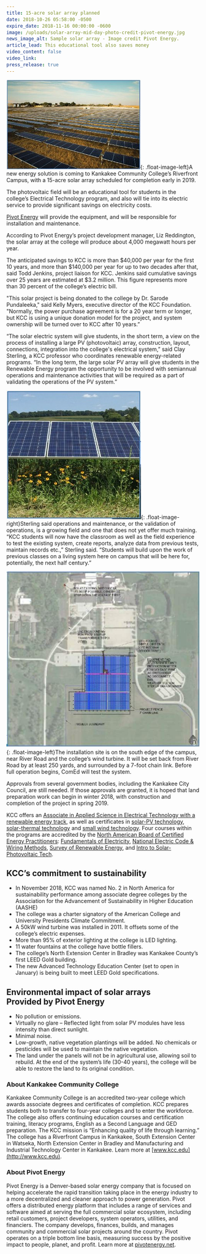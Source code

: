 ```yaml
---
title: 15-acre solar array planned
date: 2018-10-26 05:58:00 -0500
expire_date: 2018-11-16 00:00:00 -0600
image: /uploads/solar-array-mid-day-photo-credit-pivot-energy.jpg
news_image_alt: Sample solar array - Image credit Pivot Energy.
article_lead: This educational tool also saves money
video_content: false
video_link:
press_release: true
---
```


![](/uploads/solar-array---mid-day-photo-credit-pivot-energy---copy-1.jpg){: .float-image-left}A new energy solution is coming to Kankakee Community College’s Riverfront Campus, with a 15-acre solar array scheduled for completion early in 2019.

The photovoltaic field will be an educational tool for students in the college’s Electrical Technology program, and also will tie into its electric service to provide significant savings on electricity costs.

[Pivot Energy](https://pivotenergy.net/) will provide the equipment, and will be responsible for installation and maintenance.

According to Pivot Energy’s project development manager, Liz Reddington, the solar array at the college will produce about 4,000 megawatt hours per year.

The anticipated savings to KCC is more than $40,000 per year for the first 10 years, and more than $140,000 per year for up to two decades after that, said Todd Jenkins, project liaison for KCC. Jenkins said cumulative savings over 25 years are estimated at $3.2 million. This figure represents more than 30 percent of the college’s electric bill.

"This solar project is being donated to the college by Dr. Sarode Pundaleeka," said Kelly Myers, executive director of the KCC Foundation. "Normally, the power purchase agreement is for a 20 year term or longer, but KCC is using a unique donation model for the project, and system ownership will be turned over to KCC after 10 years.”

“The solar electric system will give students, in the short term, a view on the process of installing a large PV (photovoltaic) array, construction, layout, connections, integration into the college's electrical system,” said Clay Sterling, a KCC professor who coordinates renewable energy-related programs. “In the long term, the large solar PV array will give students in the Renewable Energy program the opportunity to be involved with semiannual operations and maintenance activities that will be required as a part of validating the operations of the PV system.” 

![](/uploads/solar-array-with-plantings-2---photo-credit-pivot-energy---copy.jpg){: .float-image-right}Sterling said operations and maintenance, or the validation of operations, is a growing field and one that does not yet offer much training.<br>“KCC students will now have the classroom as well as the field experience to test the existing system, create reports, analyze data from previous tests, maintain records etc.,” Sterling said. “Students will build upon the work of previous classes on a living system here on campus that will be here for, potentially, the next half century.” 

![](/uploads/overhead-view--proposed-solar-array-at-kcc---photo-credit-pivot-energy---copy.jpg){: .float-image-left}The installation site is on the south edge of the campus, near River Road and the college’s wind turbine. It will be set back from River Road by at least 250 yards, and surrounded by a 7-foot chain link. Before full operation begins, ComEd will test the system.

Approvals from several government bodies, including the Kankakee City Council, are still needed. If those approvals are granted, it is hoped that land preparation work can begin in winter 2018, with construction and completion of the project in spring 2019.

KCC offers an [Associate in Applied Science in Electrical Technology with a renewable energy track](http://kcc.smartcatalogiq.com/en/2018-2019/Academic-Catalog/Programs/Occupational-Programs/Technology/Electrical-Technology-Renewable-Energy-Technology-Track-AAS), as well as certificates in [solar-PV technology](http://kcc.smartcatalogiq.com/2018-2019/Academic-Catalog/Programs/Occupational-Programs/Technology/Electrical-Technology-Certificates), [solar-thermal technology](http://kcc.smartcatalogiq.com/2018-2019/Academic-Catalog/Programs/Occupational-Programs/Technology/Electrical-Technology-Certificates) and [small wind technology](http://kcc.smartcatalogiq.com/2018-2019/Academic-Catalog/Programs/Occupational-Programs/Technology/Electrical-Technology-Certificates). Four courses within the programs are accredited by the [North American Board of Certified Energy Practitioners](http://www.nabcep.org/): [Fundamentals of Electricity](http://kcc.smartcatalogiq.com/current/Academic-Catalog/Courses/ELTR-Electricity-Electronics/ELTR-1064), [National Electric Code & Wiring Methods](http://kcc.smartcatalogiq.com/current/Academic-Catalog/Courses/ELTR-Electricity-Electronics/ELTR-1174), [Survey of Renewable Energy](http://kcc.smartcatalogiq.com/en/current/Academic-Catalog/Courses/ELTR-Electricity-Electronics/ELTR-1503), and [Intro to Solar-Photovoltaic Tech](http://kcc.smartcatalogiq.com/en/current/Academic-Catalog/Courses/ELTR-Electricity-Electronics/ELTR-2334).

## KCC’s commitment to sustainability

* In November 2018, KCC was named No. 2 in North America for sustainability performance among associate degree colleges by the Association for the Advancement of Sustainability in Higher Education (AASHE)
* The college was a charter signatory of the American College and University Presidents Climate Commitment.
* A 50kW wind turbine was installed in 2011. It offsets some of the college’s electric expenses.
* More than 95% of exterior lighting at the college is LED lighting.
* 11 water fountains at the college have bottle fillers.
* The college’s North Extension Center in Bradley was Kankakee County’s first LEED Gold building.
* The new Advanced Technology Education Center (set to open in January) is being built to meet LEED Gold specifications.

## Environmental impact of solar arrays<br>Provided by Pivot Energy

* No pollution or emissions.
* Virtually no glare – Reflected light from solar PV modules have less intensity than direct sunlight.
* Minimal noise.
* Low-growth, native vegetation plantings will be added. No chemicals or pesticides will be used to maintain the native vegetation.
* The land under the panels will not be in agricultural use, allowing soil to rebuild. At the end of the system’s life (30-40 years), the college will be able to restore the land to its original condition.

### About Kankakee Community College

Kankakee Community College is an accredited two-year college which awards associate degrees and certificates of completion. KCC prepares students both to transfer to four-year colleges and to enter the workforce. The college also offers continuing education courses and certification training, literacy programs, English as a Second Language and GED preparation. The KCC mission is “Enhancing quality of life through learning.” The college has a Riverfront Campus in Kankakee, South Extension Center in Watseka, North Extension Center in Bradley and Manufacturing and Industrial Technology Center in Kankakee. Learn more at [www.kcc.edu](http://www.kcc.edu).

### About Pivot Energy

Pivot Energy is a Denver-based solar energy company that is focused on helping accelerate the rapid transition taking place in the energy industry to a more decentralized and cleaner approach to power generation. Pivot offers a distributed energy platform that includes a range of services and software aimed at serving the full commercial solar ecosystem, including retail customers, project developers, system operators, utilities, and financiers. The company develops, finances, builds, and manages community and commercial solar projects around the country. Pivot operates on a triple bottom line basis, measuring success by the positive impact to people, planet, and profit. Learn more at [pivotenergy.net](http://www.pivotenergy.net).